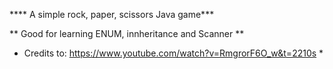 **** A simple rock, paper, scissors Java game***

** Good for learning ENUM, innheritance and Scanner **

* Credits to: https://www.youtube.com/watch?v=RmgrorF6O_w&t=2210s *